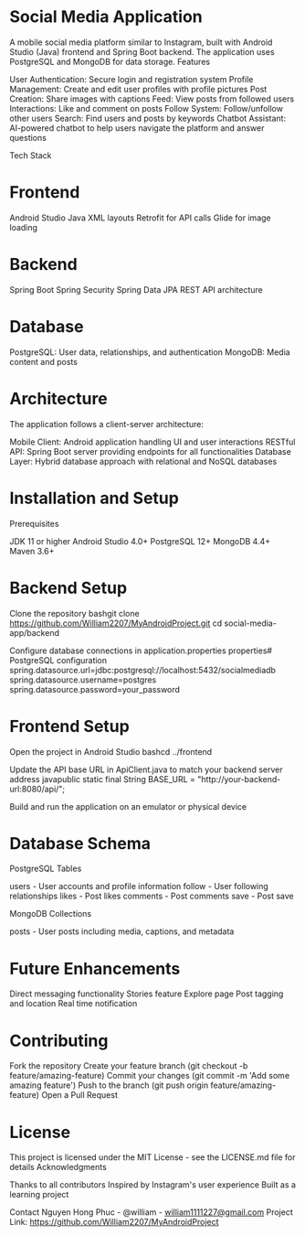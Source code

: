 # Social Media Application
A mobile social media platform similar to Instagram, built with Android Studio (Java) frontend and Spring Boot backend. The application uses PostgreSQL and MongoDB for data storage.
Features

User Authentication: Secure login and registration system
Profile Management: Create and edit user profiles with profile pictures
Post Creation: Share images with captions
Feed: View posts from followed users
Interactions: Like and comment on posts
Follow System: Follow/unfollow other users
Search: Find users and posts by keywords
Chatbot Assistant: AI-powered chatbot to help users navigate the platform and answer questions

Tech Stack
# Frontend

Android Studio
Java
XML layouts
Retrofit for API calls
Glide for image loading

# Backend

Spring Boot
Spring Security
Spring Data JPA
REST API architecture

# Database

PostgreSQL: User data, relationships, and authentication
MongoDB: Media content and posts

# Architecture
The application follows a client-server architecture:

Mobile Client: Android application handling UI and user interactions
RESTful API: Spring Boot server providing endpoints for all functionalities
Database Layer: Hybrid database approach with relational and NoSQL databases

# Installation and Setup
Prerequisites

JDK 11 or higher
Android Studio 4.0+
PostgreSQL 12+
MongoDB 4.4+
Maven 3.6+

# Backend Setup

Clone the repository
bashgit clone https://github.com/William2207/MyAndroidProject.git 
cd social-media-app/backend

Configure database connections in application.properties
properties# PostgreSQL configuration
spring.datasource.url=jdbc:postgresql://localhost:5432/socialmediadb
spring.datasource.username=postgres
spring.datasource.password=your_password

# Frontend Setup

Open the project in Android Studio
bashcd ../frontend

Update the API base URL in ApiClient.java to match your backend server address
javapublic static final String BASE_URL = "http://your-backend-url:8080/api/";

Build and run the application on an emulator or physical device

# Database Schema
PostgreSQL Tables

users - User accounts and profile information
follow - User following relationships
likes - Post likes
comments - Post comments
save - Post save

MongoDB Collections

posts - User posts including media, captions, and metadata

# Future Enhancements

Direct messaging functionality
Stories feature
Explore page
Post tagging and location
Real time notification

# Contributing

Fork the repository
Create your feature branch (git checkout -b feature/amazing-feature)
Commit your changes (git commit -m 'Add some amazing feature')
Push to the branch (git push origin feature/amazing-feature)
Open a Pull Request

# License
This project is licensed under the MIT License - see the LICENSE.md file for details
Acknowledgments

Thanks to all contributors
Inspired by Instagram's user experience
Built as a learning project

Contact
Nguyen Hong Phuc - @william - william1111227@gmail.com
Project Link: https://github.com/William2207/MyAndroidProject

